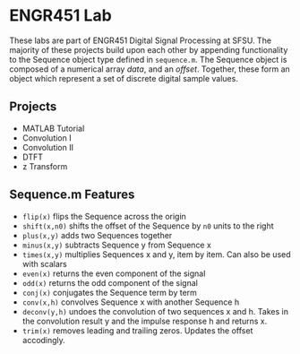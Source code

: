 # ENGR451 Lab
These labs are part of ENGR451 Digital Signal Processing at SFSU.
The majority of these projects build upon each other by appending functionality to the Sequence object type defined in `sequence.m`. The Sequence object is composed of a numerical array *data*, and an *offset*. Together, these form an object which represent a set of discrete digital sample values.
## Projects
 - MATLAB Tutorial
 - Convolution I
 - Convolution II
 - DTFT
 - z Transform
## Sequence.m Features
 - `flip(x)` flips the Sequence across the origin
 - `shift(x,n0)` shifts the offset of the Sequence by `n0` units to the right
 - `plus(x,y)` adds two Sequences together
 - `minus(x,y)` subtracts Sequence y from Sequence x
 - `times(x,y)` multiplies Sequences x and y, item by item. Can also be used with scalars
 - `even(x)` returns the even component of the signal
 - `odd(x)` returns the odd component of the signal
 - `conj(x)` conjugates the Sequence term by term
 - `conv(x,h)` convolves Sequence x with another Sequence h
 - `deconv(y,h)`  undoes the convolution of two sequences x and h. Takes in the convolution result y and the impulse response h and returns x.
 - `trim(x)` removes leading and trailing zeros. Updates the offset accodingly.
